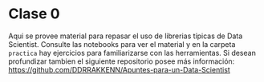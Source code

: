 # Clase 0

Aqui se provee material para repasar el uso de librerias típicas de Data Scientist. Consulte las notebooks para ver el material y en la carpeta `practica` hay ejercicios para familiarizarse con las herramientas. Si desean profundizar tambien el siguiente repositorio posee más información: https://github.com/DDRRAKKENN/Apuntes-para-un-Data-Scientist